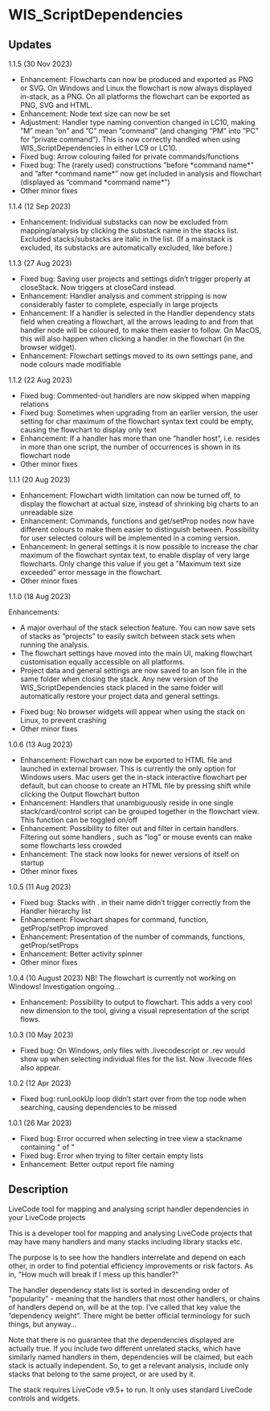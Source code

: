 # WIS_ScriptDependencies

## Updates
1.1.5 (30 Nov 2023)
<ul>
<li>Enhancement: Flowcharts can now be produced and exported as PNG or SVG. On Windows and Linux the flowchart is now always displayed in-stack, as a PNG. On all platforms the flowchart can be exported as PNG, SVG and HTML.</li>
<li>Enhancement: Node text size can now be set</li>
<li>Adjustment: Handler type naming convention changed in LC10, making ”M” mean ”on” and ”C” mean ”command” (and changing ”PM” into ”PC” for ”private command”). This is now correctly handled when using WIS_ScriptDependencies in either LC9 or LC10.</li>
<li>Fixed bug: Arrow colouring failed for private commands/functions</li>
<li>Fixed bug: The (rarely used) constructions ”before *command name*" and  ”after *command name*” now get included in analysis and flowchart (displayed as ”command *command name*")</li>
<li>Other minor fixes</li>
</ul>

1.1.4 (12 Sep 2023)
<ul>
<li>Enhancement: Individual substacks can now be excluded from mapping/analysis by clicking the substack name in the stacks list. Excluded stacks/substacks are italic in the list.
(If a mainstack is excluded, its substacks are automatically excluded, like before.)</li>
</ul>

1.1.3 (27 Aug 2023)
<ul>
<li>Fixed bug: Saving user projects and settings didn’t trigger properly at closeStack. Now triggers at closeCard instead.</li>
<li>Enhancement: Handler analysis and comment stripping is now considerably faster to complete, especially in large projects</li>
<li>Enhancement: If a handler is selected in the Handler dependency stats field when creating a flowchart, all the arrows leading to and from that handler node will be coloured, to make them easier to follow. On MacOS, this will also happen when clicking a handler in the flowchart (in the browser widget).</li>
<li>Enhancement: Flowchart settings moved to its own settings pane, and node colours made modifiable</li>
</ul>

1.1.2 (22 Aug 2023)
<ul>
<li>Fixed bug: Commented-out handlers are now skipped when mapping relations</li>
<li>Fixed bug: Sometimes when upgrading from an earlier version, the user setting for char maximum of the flowchart syntax text could be empty, causing the flowchart to display only text</li>
<li>Enhancement: If a handler has more than one ”handler host”, i.e. resides in more than one script, the number of occurrences is shown in its flowchart node
<li>Other minor fixes</li>
</ul>

1.1.1 (20 Aug 2023)

<ul>
<li>Enhancement: Flowchart width limitation can now be turned off, to display the flowchart at actual size, instead of shrinking big charts to an unreadable size</li>
<li>Enhancement: Commands, functions and get/setProp nodes now have different colours to make them easier to distinguish between. Possibility for user selected colours will be implemented in a coming version.</li>
<li>Enhancement: In general settings it is now possible to increase the char maximum of the flowchart syntax text, to enable display of very large flowcharts. Only change this value if you get a "Maximum text size exceeded" error message in the flowchart.</li>
<li>Other minor fixes</li>
</ul>

1.1.0 (18 Aug 2023)

Enhancements:
<ul>
<li>A major overhaul of the stack selection feature. You can now save sets of stacks as ”projects” to easily switch between stack sets when running the analysis.</li>
<li>The flowchart settings have moved into the main UI, making flowchart customisation equally accessible on all platforms.</li>
<li>Project data and general settings are now saved to an lson file in the same folder when closing the stack. Any new version of the WIS_ScriptDependencies stack placed in the same folder will automatically restore your project data and general settings.</li>
</ul>
<ul>
<li>Fixed bug: No browser widgets will appear when using the stack on Linux, to prevent crashing</li>
<li>Other minor fixes</li>
</ul>

1.0.6 (13 Aug 2023)
<ul>
<li>Enhancement: Flowchart can now be exported to HTML file and launched in external browser. This is currently the only option for Windows users. Mac users get the in-stack interactive flowchart per default, but can choose to create an HTML file by pressing shift while clicking the Output flowchart button</li>
<li>Enhancement: Handlers that unambiguously reside in one single stack/card/control script can be grouped together in the flowchart view. This function can be toggled on/off</li>
<li>Enhancement: Possibility to filter out and filter in certain handlers. Filtering out some handlers , such as ”log” or mouse events can make some flowcharts less crowded</li>
<li>Enhancement: The stack now looks for newer versions of itself on startup</li>
<li>Other minor fixes</li>
</ul>

1.0.5 (11 Aug 2023)
<ul>
<li>Fixed bug: Stacks with . in their name didn’t trigger correctly from the Handler hierarchy list</li>
<li>Enhancement: Flowchart shapes for command, function, getProp/setProp improved</li>
<li>Enhancement: Presentation of the number of commands, functions, getProp/setProps</li>
<li>Enhancement: Better activity spinner</li>
<li>Other minor fixes</li>
</ul>

1.0.4 (10 August 2023) NB! The flowchart is currently not working on Windows! Investigation ongoing...
<ul>
<li>Enhancement: Possibility to output to flowchart. This adds a very cool new dimension to the tool, giving a visual representation of the script flows.</li>
</ul>

1.0.3 (10 May 2023)
<ul>
<li>Fixed bug: On Windows, only files with .livecodescript  or .rev would show up when selecting individual files for the list. Now .livecode files also appear.</li>
</ul>

1.0.2 (12 Apr 2023)

<ul>
<li>Fixed bug: runLookUp loop didn’t start over from the top node when searching, causing dependencies to be missed</li>
</ul>

1.0.1 (26 Mar 2023)

<ul>
<li>Fixed bug: Error occurred when selecting in tree view a stackname containing " of "</li>
<li>Fixed bug: Error when trying to filter certain empty lists</li>
<li>Enhancement: Better output report file naming</li>
</ul>
  
## Description
LiveCode tool for mapping and analysing script handler dependencies in your LiveCode projects

This is a developer tool for mapping and analysing LiveCode projects that may have many handlers and many stacks including library stacks etc.

The purpose is to see how the handlers interrelate and depend on each other, in order to find potential efficiency improvements or risk factors. As in, "How much will break if I mess up this handler?"

The handler dependency stats list is sorted in descending order of "popularity" - meaning that the handlers that most other handlers, or chains of handlers depend on, will be at the top. I’ve called that key value the ”dependency weight”. There might be better official terminology for such things, but anyway…

Note that there is no guarantee that the dependencies displayed are actually true. If you include two different unrelated stacks, which have similarly named handlers in them, dependencies will be claimed, but each stack is actually independent. 
So, to get a relevant analysis, include only stacks that belong to the same project, or are used by it.

The stack requires LiveCode v9.5+ to run. It only uses standard LiveCode controls and widgets.
